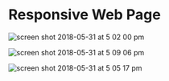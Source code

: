# Responsive Web Page

![screen shot 2018-05-31 at 5 02 00 pm](https://user-images.githubusercontent.com/34081511/40808401-f7d12032-64f4-11e8-8762-e6064dc65026.png)

![screen shot 2018-05-31 at 5 09 06 pm](https://user-images.githubusercontent.com/34081511/40808522-66ae697e-64f5-11e8-9697-f92d4c016923.png)

![screen shot 2018-05-31 at 5 05 17 pm](https://user-images.githubusercontent.com/34081511/40808404-faca12ee-64f4-11e8-9259-5bdc442336d7.png)


